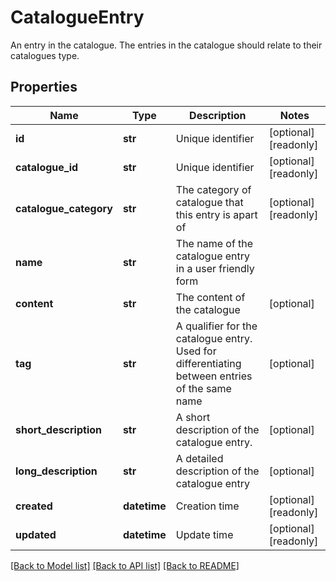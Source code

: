 # CatalogueEntry

An entry in the catalogue. The entries in the catalogue should relate to their catalogues type.
## Properties
Name | Type | Description | Notes
------------ | ------------- | ------------- | -------------
**id** | **str** | Unique identifier | [optional] [readonly] 
**catalogue_id** | **str** | Unique identifier | [optional] [readonly] 
**catalogue_category** | **str** | The category of catalogue that this entry is apart of | [optional] [readonly] 
**name** | **str** | The name of the catalogue entry in a user friendly form | 
**content** | **str** | The content of the catalogue | [optional] 
**tag** | **str** | A qualifier for the catalogue entry. Used for differentiating between entries of the same name | [optional] 
**short_description** | **str** | A short description of the catalogue entry. | [optional] 
**long_description** | **str** | A detailed description of the catalogue entry | [optional] 
**created** | **datetime** | Creation time | [optional] [readonly] 
**updated** | **datetime** | Update time | [optional] [readonly] 

[[Back to Model list]](../README.md#documentation-for-models) [[Back to API list]](../README.md#documentation-for-api-endpoints) [[Back to README]](../README.md)


